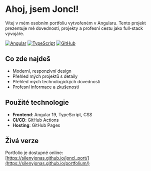 # Ahoj, jsem Joncl!

Vítej v mém osobním portfoliu vytvořeném v Angularu. Tento projekt prezentuje mé dovednosti, projekty a profesní cestu jako full-stack vývojáře.

[![Angular](https://img.shields.io/badge/Angular-DD0031?style=for-the-badge&logo=angular&logoColor=white)](https://angular.io/)
[![TypeScript](https://img.shields.io/badge/TypeScript-007ACC?style=for-the-badge&logo=typescript&logoColor=white)](https://www.typescriptlang.org/)
[![GitHub](https://img.shields.io/badge/GitHub-100000?style=for-the-badge&logo=github&logoColor=white)](https://github.com/silenyJonas)

## Co zde najdeš

- Moderní, responzivní design
- Přehled mých projektů s detaily
- Přehled mých technologických dovedností
- Profesní informace a zkušenosti

## Použité technologie

- **Frontend**: Angular 19, TypeScript, CSS
- **CI/CD**: GitHub Actions
- **Hosting**: GitHub Pages

## Živá verze

Portfolio je dostupné online:  
[https://silenyjonas.github.io/joncl_port/](https://silenyjonas.github.io/portfolium/)
